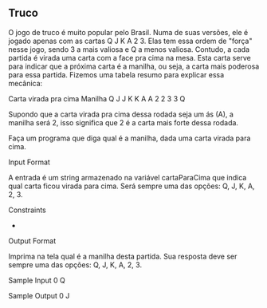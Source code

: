 ## Truco ##

O jogo de truco é muito popular pelo Brasil. Numa de suas versões, ele é jogado apenas com as cartas Q J K A 2 3. Elas tem essa ordem de "força" nesse jogo, sendo 3 a mais valiosa e Q a menos valiosa. Contudo, a cada partida é virada uma carta com a face pra cima na mesa. Esta carta serve para indicar que a próxima carta é a manilha, ou seja, a carta mais poderosa para essa partida. Fizemos uma tabela resumo para explicar essa mecânica:

Carta virada pra cima	Manilha
         Q	               J
         J	               K
	     K                 A
	     A		     	   2
	     2		     	   3
	     3	     	       Q

Supondo que a carta virada pra cima dessa rodada seja um ás (A), a manilha será 2, isso significa que 2 é a carta mais forte dessa rodada.

Faça um programa que diga qual é a manilha, dada uma carta virada para cima.

Input Format

A entrada é um string armazenado na variável cartaParaCima que indica qual carta ficou virada para cima. Será sempre uma das opções: Q, J, K, A, 2, 3.

Constraints

-

Output Format

Imprima na tela qual é a manilha desta partida. Sua resposta deve ser sempre uma das opções: Q, J, K, A, 2, 3.

Sample Input 0
Q

Sample Output 0
J